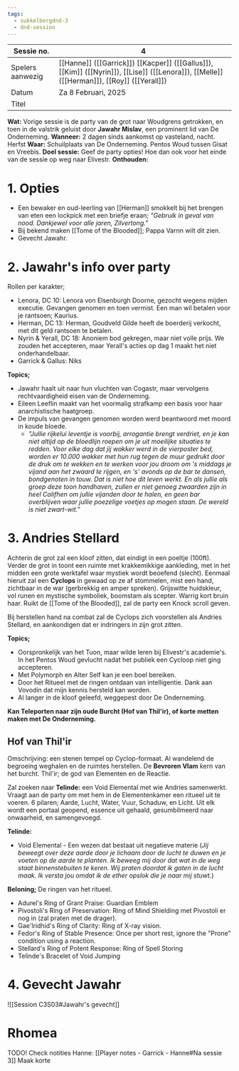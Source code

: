 ```yaml
---
tags:
  - sukkelbergdnd-3
  - dnd-session
---
```


| Sessie no.       | 4                                                                                                                                          |
| ---------------- | ------------------------------------------------------------------------------------------------------------------------------------------ |
| Spelers aanwezig | [[Hanne]] ([[Garrick]]) [[Kacper]] ([[Gallus]]), [[Kim]] ([[Nyrin]]), [[Lise]] ([[Lenora]]), [[Melle]] ([[Herman]]),  [[Roy]] ([[Yerall]]) |
| Datum            | Za 8 Februari, 2025                                                                                                                        |
| Titel            |                                                                                                                                            |
**Wat:** Vorige sessie is de party van de grot naar Woudgrens getrokken, en toen in de valstrik geluist door **Jawahr Mislav**, een prominent lid van De Onderneming.
**Wanneer:** 2 dagen sinds aankomst op vasteland, nacht. Herfst
**Waar:** Schuilplaats van De Onderneming. Pentos Woud tussen Gisat en Vreebis.
**Doel sessie:** Geef de party opties! Hoe dan ook voor het einde van de sessie op weg naar Elivestr.
**Onthouden:** 
# 1. Opties
- Een bewaker en oud-leerling van [[Herman]] smokkelt bij het brengen van eten een lockpick met een briefje eraan; *"Gebruik in geval van nood. Dankjewel voor alle jaren, Zilvertong."*
- Bij bekend maken [[Tome of the Blooded]]; Pappa Varnn wilt dit zien.
- Gevecht Jawahr.
# 2. Jawahr's info over party
Rollen per karakter;
- Lenora, DC 10: Lenora von Elsenburgh Doorne, gezocht wegens mijden executie. Gevangen genomen en toen vermist. Een man wil betalen voor je rantsoen; Kaurius.
- Herman, DC 13: Herman, Goudveld Gilde heeft de boerderij verkocht, met dit geld rantsoen te betalen.
- Nyrin & Yerall, DC 18: Anoniem bod gekregen, maar niet volle prijs. We zouden het accepteren, maar Yerall's acties op dag 1 maakt het niet onderhandelbaar.
- Garrick & Gallus: Niks

**Topics;**
- Jawahr haalt uit naar hun vluchten van Cogastr, maar vervolgens rechtvaardigheid eisen van de Onderneming.
- Eileen Leeflin maakt van het voormalig strafkamp een basis voor haar anarchistische haatgroep.
- De impuls van gevangen genomen worden werd beantwoord met moord in koude bloede.
	- *"Jullie rijkelui leventje is voorbij, arrogantie brengt verdriet, en je kan niet altijd op de bloedlijn roepen om je uit moeilijke situaties te redden. Voor elke dag dat jij wakker werd in de vierposter bed, worden er 10.000 wakker met hun rug tegen de muur gedrukt door de druk om te wekken en te werken voor jou droom om 's middags je vijand aan het zwaard te rijgen, en 's' avonds op de bar te dansen, bondgenoten in touw. Dat is niet hoe dit leven werkt. En als jullie als groep deze toon handhaven, zullen er niet genoeg zwaarden zijn in heel Califhen om jullie vijanden door te halen, en geen bar overblijven waar jullie poezelige voetjes op mogen staan. De wereld is niet zwart-wit."*
# 3. Andries Stellard 
Achterin de grot zal een kloof zitten, dat eindigt in een poeltje (100ft). Verder de grot in toont een ruimte met krakkemikkige aankleding, met in het midden een grote werktafel waar mystiek wordt beoefend (slecht). 
Eenmaal hieruit zal een **Cyclops** in gewaad op ze af stommelen, mist een hand, zichtbaar in de war (gerbrekkig en amper spreken). Grijswitte huidskleur, vol runen en mystische symboliek, boomstam als scepter. Warrig kort bruin haar.
Ruikt de [[Tome of the Blooded]], zal de party een Knock scroll geven.

Bij herstellen hand na combat zal de Cyclops zich voorstellen als Andries Stellard, en aankondigen dat er indringers in zijn grot zitten.

**Topics;**
- Oorspronkelijk van het Tuon, maar wilde leren bij Elivestr's academie's. In het Pentos Woud gevlucht nadat het publiek een Cycloop niet ging accepteren. 
- Met Polymorph en Alter Self kan je een boel bereiken.
- Door het Ritueel met de ringen ontdaan van intelligentie. Dank aan Vovodin dat mijn kennis hersteld kan worden.
- Al langer in de kloof geleefd, weggepest door De Onderneming.

**Kan Teleporten naar zijn oude Burcht (Hof van Thil'ir), of korte metten maken met De Onderneming.**

## Hof van Thil'ir
Omschrijving: een stenen tempel op Cyclop-formaat. Al wandelend de begroeing weghalen en de ruimtes herstellen. De **Bevroren Vlam** kern van het burcht.
Thil'ir; de god van Elementen en de Reactie.

Zal zoeken naar **Telinde:** een Void Elemental met wie Andries samenwerkt. Vraagt aan de party om met hem in de Elementenkamer een ritueel uit te voeren.
6 pilaren; Aarde, Lucht, Water, Vuur, Schaduw, en Licht. Uit elk wordt een portaal geopend, essence uit gehaald, gesumbilmeerd naar onwaarheid, en samengevoegd.

**Telinde:**
- Void Elemental - Een wezen dat bestaat uit negatieve materie (*Jij beweegt over deze aarde door je lichaam door de lucht te duwen en je voeten op de aarde te planten. Ik beweeg mij door dat wat in de weg staat binnenstebuiten te keren. Wij praten doordat ik gaten in de lucht maak. Ik versta jou omdat ik de ether opslok die je naar mij stuwt.*)

**Beloning;** De ringen van het ritueel. 
- Adurel's Ring of Grant Praise: Guardian Emblem
- Pivostoli's Ring of Preservation: Ring of Mind Shielding met Pivostoli er nog in (zal praten met de drager).
- Gae'lridhid's Ring of Clarity: Ring of X-ray vision.
- Fedor's Ring of Stable Presence: Once per short rest, ignore the "Prone" condition using a reaction. 
- Stellard's Ring of Potent Response: Ring of Spell Storing 
- Telinde's Bracelet of Void Jumping
# 4. Gevecht Jawahr
![[Session C3S03#Jawahr's gevecht]]
# Rhomea
TODO! Check notities Hanne: [[Player notes - Garrick - Hanne#Na sessie 3]] 
Maak korte 